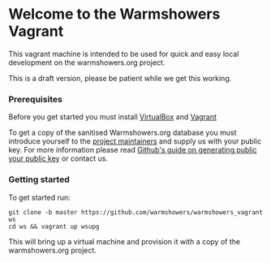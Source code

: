 # Welcome to the Warmshowers Vagrant
This vagrant machine is intended to be used for quick and easy local development on the warmshowers.org project.

This is a draft version, please be patient while we get this working.

### Prerequisites
Before you get started you must install <a href="https://www.virtualbox.org/wiki/Downloads">VirtualBox</a> and <a href="https://www.vagrantup.com/downloads.html">Vagrant</a>

To get a copy of the sanitised Warmshowers.org database you must introduce yourself to the <a href="mailto:andrew@kalpaitch.com">project maintainers</a> and supply us with your public key. For more information please read <a href="https://help.github.com/articles/generating-an-ssh-key/">Github's guide on generating public your public key</a> or contact us.

### Getting started
To get started run:
```
git clone -b master https://github.com/warmshowers/warmshowers_vagrant ws
cd ws && vagrant up wsupg
```

This will bring up a virtual machine and provision it with a copy of the warmshowers.org project.
